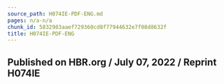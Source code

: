 ```yaml
---
source_path: H074IE-PDF-ENG.md
pages: n/a-n/a
chunk_id: 5832983aaef729360cd8f77944632e7f08d8632f
title: H074IE-PDF-ENG
---
```

## Published on HBR.org / July 07, 2022 / Reprint H074IE
